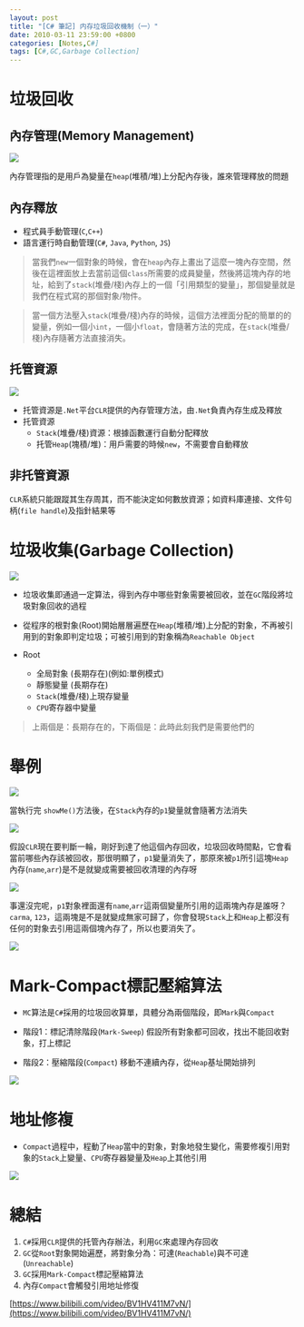 ```yaml
---
layout: post
title: "[C# 筆記] 内存垃圾回收機制（一）"
date: 2010-03-11 23:59:00 +0800
categories: [Notes,C#]
tags: [C#,GC,Garbage Collection]
---
```


# 垃圾回收
## 內存管理(Memory Management)
![](/assets/img/post/gc1.png)

內存管理指的是用戶為變量在`heap`(堆積/堆)上分配內存後，誰來管理釋放的問題

## 內存釋放
- 程式員手動管理(`C`,`C++`)
- 語言運行時自動管理(`C#`, `Java`, `Python`, `JS`)

> 當我們`new`一個對象的時候，會在`heap`內存上畫出了這麼一塊內存空間，然後在這裡面放上去當前這個`class`所需要的成員變量，然後將這塊內存的地址，給到了`stack`(堆疊/棧)內存上的一個「引用類型的變量」，那個變量就是我們在程式寫的那個對象/物件。

> 當一個方法壓入`stack`(堆疊/棧)內存的時候，這個方法裡面分配的簡單的的變量，例如一個小`int`，一個小`float`，會隨著方法的完成，在`stack`(堆疊/棧)內存隨著方法直接消失。

## 托管資源
![](/assets/img/post/gc2.png)

- 托管資源是`.Net`平台`CLR`提供的內存管理方法，由`.Net`負責內存生成及釋放
- 托管資源
    - `Stack`(堆疊/棧)資源：根據函數運行自動分配釋放
    - 托管`Heap`(塊積/堆)：用戶需要的時候`new`，不需要會自動釋放

## 非托管資源
`CLR`系統只能跟蹤其生存周其，而不能決定如何數放資源；如資料庫連接、文件句柄(`file handle`)及指針結果等

# 垃圾收集(Garbage Collection)
![](/assets/img/post/gc3.png)

- 垃圾收集即通過一定算法，得到內存中哪些對象需要被回收，並在`GC`階段將垃圾對象回收的過程
- 從程序的根對象(Root)開始層層遍歷在`Heap`(堆積/堆)上分配的對象，不再被引用到的對象即判定垃圾；可被引用到的對象稱為`Reachable Object`

- Root
    - 全局對象 (長期存在)(例如:單例模式)
    - 靜態變量 (長期存在)
    - `Stack`(堆疊/棧)上現存變量
    - `CPU`寄存器中變量

> 上兩個是：長期存在的，下兩個是：此時此刻我們是需要他們的

# 舉例

![](/assets/img/post/gc4-1.png)

當執行完 `showMe()`方法後，在`Stack`內存的`p1`變量就會隨著方法消失

![](/assets/img/post/gc4-2.png)

假設`CLR`現在要判斷一輪，剛好到達了他這個內存回收，垃圾回收時間點，它會看當前哪些內存該被回收，那很明顯了，`p1`變量消失了，那原來被`p1`所引這塊`Heap`內存(`name`,`arr`)是不是就變成需要被回收清理的內存呀

![](/assets/img/post/gc4-3.png)

事還沒完呢，`p1`對象裡面還有`name`,`arr`這兩個變量所引用的這兩塊內存是誰呀？`carma`, `123`，這兩塊是不是就變成無家可歸了，你會發現`Stack`上和`Heap`上都沒有任何的對象去引用這兩個塊內存了，所以也要消失了。

![](/assets/img/post/gc4-4.png)

# Mark-Compact標記壓縮算法
- `MC`算法是`C#`採用的垃圾回收算單，具體分為兩個階段，即`Mark`與`Compact`

- 階段1：標記清除階段(`Mark-Sweep`)
假設所有對象都可回收，找出不能回收對象，打上標記

- 階段2：壓縮階段(`Compact`)
移動不連續內存，從`Heap`基址開始排列

![](/assets/img/post/gc5.png)

# 地址修複
- `Compact`過程中，程動了`Heap`當中的對象，對象地發生變化，需要修複引用對象的`Stack`上變量、`CPU`寄存器變量及`Heap`上其他引用

![](/assets/img/post/gc6.png)

# 總結
1. `C#`採用`CLR`提供的托管內存辦法，利用`GC`來處理內存回收
2. `GC`從`Root`對象開始遍歷，將對象分為：可達(`Reachable`)與不可達(`Unreachable`)
3. `GC`採用`Mark-Compact`標記壓縮算法
4. 內存`Compact`會觸發引用地址修復

[https://www.bilibili.com/video/BV1HV411M7vN/](https://www.bilibili.com/video/BV1HV411M7vN/)